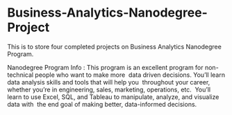 # Business-Analytics-Nanodegree-Project
This is to store four completed projects on Business Analytics Nanodegree Program. 

Nanodegree Program Info :  This program is an excellent program for non-technical people who want to make more  data driven decisions. You’ll learn data analysis skills and tools that will help you  throughout your career, whether you’re in engineering, sales, marketing, operations, etc.  You’ll learn to use Excel, SQL, and Tableau to manipulate, analyze, and visualize data with  the end goal of making better, data-informed decisions. 
